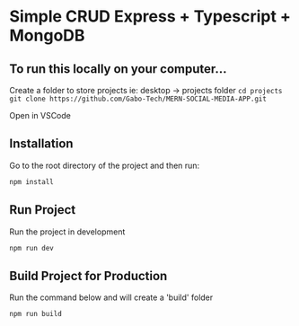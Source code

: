 # Simple CRUD Express + Typescript + MongoDB

## To run this locally on your computer...

Create a folder to store projects
ie: desktop -> projects folder
`cd projects`
`git clone https://github.com/Gabo-Tech/MERN-SOCIAL-MEDIA-APP.git`

Open in VSCode

## Installation

Go to the root directory of the project and then run: 

```bash
npm install 
```

## Run Project 

Run the project in development

```bash
npm run dev 
```

## Build Project for Production

Run the command below and will create a 'build' folder

```bash
npm run build 
```
